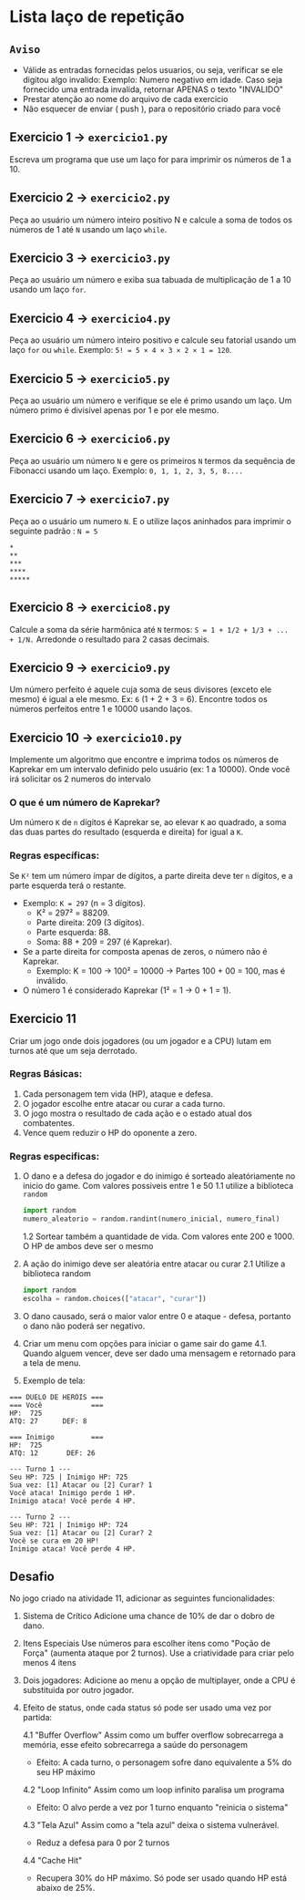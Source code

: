 # Lista laço de repetição

## `Aviso`
- Válide as entradas fornecidas pelos usuarios, ou seja, verificar se ele digitou algo invalido: Exemplo: Numero negativo em idade. Caso seja fornecido uma entrada invalida, retornar APENAS o texto "INVALIDO"
- Prestar atenção ao nome do arquivo de cada exercicio
- Não esquecer de enviar ( push ), para o repositório criado para você

## Exercicio 1 -> `exercicio1.py`
Escreva um programa que use um laço for para imprimir os números de 1 a 10.

## Exercicio 2 -> `exercicio2.py`
Peça ao usuário um número inteiro positivo N e calcule a soma de todos os números de 1 até `N` usando um laço `while`.

## Exercicio 3 -> `exercicio3.py`
Peça ao usuário um número e exiba sua tabuada de multiplicação de 1 a 10 usando um laço `for`.

## Exercicio 4 -> `exercicio4.py`
Peça ao usuário um número inteiro positivo e calcule seu fatorial usando um laço `for` ou `while`.
Exemplo: `5! = 5 × 4 × 3 × 2 × 1 = 120`.

## Exercicio 5 -> `exercicio5.py`
Peça ao usuário um número e verifique se ele é primo usando um laço. Um número primo é divisível apenas por 1 e por ele mesmo.

## Exercicio 6 -> `exercicio6.py`
Peça ao usuário um número `N` e gere os primeiros `N` termos da sequência de Fibonacci usando um laço.
Exemplo: `0, 1, 1, 2, 3, 5, 8....`

## Exercicio 7 -> `exercicio7.py`
Peça ao o usuário um numero `N`. E o utilize laços aninhados para imprimir o seguinte padrão :
`N = 5`
```
*
**
***
****
*****
```

## Exercicio 8 -> `exercicio8.py`
Calcule a soma da série harmônica até `N` termos:
`S = 1 + 1/2 + 1/3 + ... + 1/N.`
Arredonde o resultado para 2 casas decimais.

## Exercicio 9 -> `exercicio9.py`
Um número perfeito é aquele cuja soma de seus divisores (exceto ele mesmo) é igual a ele mesmo.
Ex: `6` (1 + 2 + 3 = 6).
Encontre todos os números perfeitos entre 1 e 10000 usando laços.

## Exercicio 10 -> `exercicio10.py`
Implemente um algoritmo que encontre e imprima todos os números de Kaprekar em um intervalo definido pelo usuário (ex: 1 a 10000). Onde você irá solicitar os 2 numeros do intervalo

### O que é um número de Kaprekar?
Um número `K` de `n` dígitos é Kaprekar se, ao elevar `K` ao quadrado, a soma das duas partes do resultado (esquerda e direita) for igual a `K`.

### Regras específicas:
Se `K²` tem um número ímpar de dígitos, a parte direita deve ter `n` dígitos, e a parte esquerda terá o restante.

- Exemplo: `K = 297` (n = 3 dígitos).
  - K² = 297² = 88209.
  - Parte direita: 209 (3 dígitos).
  - Parte esquerda: 88.
  - Soma: 88 + 209 = 297 (é Kaprekar).
- Se a parte direita for composta apenas de zeros, o número não é Kaprekar.
  - Exemplo: K = 100 → 100² = 10000 → Partes 100 + 00 = 100, mas é inválido.
- O número 1 é considerado Kaprekar (1² = 1 → 0 + 1 = 1).

## Exercicio 11
Criar um jogo onde dois jogadores (ou um jogador e a CPU) lutam em turnos até que um seja derrotado.

### Regras Básicas:
1. Cada personagem tem vida (HP), ataque e defesa.
2. O jogador escolhe entre atacar ou curar a cada turno.
3. O jogo mostra o resultado de cada ação e o estado atual dos combatentes.
4. Vence quem reduzir o HP do oponente a zero.

### Regras especificas:
1. O dano e a defesa do jogador e do inimigo é sorteado aleatóriamente no inicio do game. Com valores possiveis entre 1 e 50
   1.1 utilize a biblioteca `random`
   ``` python
   import random
   numero_aleatorio = random.randint(numero_inicial, numero_final)
   ```
   1.2 Sortear também a quantidade de vida. Com valores ente 200 e 1000. O HP de ambos deve ser o mesmo


2. A ação do inimigo deve ser aleatória entre atacar ou curar
   2.1 Utilize a biblioteca random
   ``` python
   import random
   escolha = random.choices(["atacar", "curar"])
   ```
   
3. O dano causado, será o maior valor entre 0 e ataque - defesa, portanto o dano não poderá ser negativo.
4. Criar um menu com opções para iniciar o game sair do game
   4.1. Quando alguem vencer, deve ser dado uma mensagem e retornado para a tela de menu.
5. Exemplo de tela:
``` terminal
=== DUELO DE HERÓIS ===
=== Você            ===
HP:  725     
ATQ: 27      DEF: 8

=== Inimigo         ===
HP:  725
ATQ: 12       DEF: 26

--- Turno 1 ---
Seu HP: 725 | Inimigo HP: 725
Sua vez: [1] Atacar ou [2] Curar? 1
Você ataca! Inimigo perde 1 HP.
Inimigo ataca! Você perde 4 HP.

--- Turno 2 ---
Seu HP: 721 | Inimigo HP: 724
Sua vez: [1] Atacar ou [2] Curar? 2
Você se cura em 20 HP!
Inimigo ataca! Você perde 4 HP.
```

## Desafio
No jogo criado na atividade 11, adicionar as seguintes funcionalidades:
1. Sistema de Crítico
   Adicione uma chance de 10% de dar o dobro de dano.
2. Itens Especiais
   Use números para escolher itens como "Poção de Força" (aumenta ataque por 2 turnos).
   Use a criatividade para criar pelo menos 4 itens
3. Dois jogadores:
   Adicione ao menu a opção de multiplayer, onde a CPU é substituida por outro jogador.
4. Efeito de status, onde cada status só pode ser usado uma vez por partida:

   4.1 "Buffer Overflow"
       Assim como um buffer overflow sobrecarrega a memória, esse efeito sobrecarrega a saúde do personagem

      - Efeito: A cada turno, o personagem sofre dano equivalente a 5% do seu HP máximo
     
   4.2 "Loop Infinito"
       Assim como um loop infinito paralisa um programa
      - Efeito: O alvo perde a vez por 1 turno enquanto "reinicia o sistema"
      
   4.3 "Tela Azul"
       Assim como a "tela azul" deixa o sistema vulnerável.
      - Reduz a defesa para 0 por 2 turnos
      
   4.4 "Cache Hit"
      - Recupera 30% do HP máximo. Só pode ser usado quando HP está abaixo de 25%. 
